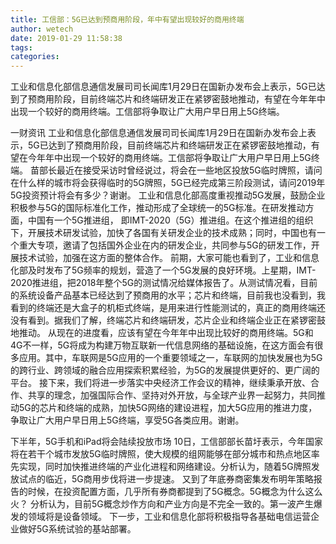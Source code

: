 ```yaml
---
title: 工信部：5G已达到预商用阶段，年中有望出现较好的商用终端
author: wetech
date: 2019-01-29 11:58:38
tags: 
categories: 
---
```

工业和信息化部信息通信发展司司长闻库1月29日在国新办发布会上表示，5G已达到了预商用阶段，目前终端芯片和终端研发正在紧锣密鼓地推动，有望在今年年中出现一个较好的商用终端。工信部将争取让广大用户早日用上5G终端。
<!-- more -->
一财资讯
工业和信息化部信息通信发展司司长闻库1月29日在国新办发布会上表示，5G已达到了预商用阶段，目前终端芯片和终端研发正在紧锣密鼓地推动，有望在今年年中出现一个较好的商用终端。工信部将争取让广大用户早日用上5G终端。
苗部长最近在接受采访时曾经说过，将会在一些地区投放5G临时牌照，请问在什么样的城市将会获得临时的5G牌照，5G已经完成第三阶段测试，请问2019年5G投资预计将会有多少？谢谢。
工业和信息化部高度重视推动5G发展，鼓励企业积极参与5G的国际标准化工作，推动形成了全球统一的5G标准。在研发推动方面，中国有一个5G推进组， 即IMT-2020（5G）推进组。在这个推进组的组织下，开展技术研发试验，加快了各国有关研发企业的技术成熟；同时，中国也有一个重大专项，邀请了包括国外企业在内的研发企业，共同参与5G的研发工作，开展技术试验，加强在这方面的整体合作。
前期，大家可能也看到了，工业和信息化部及时发布了5G频率的规划，营造了一个5G发展的良好环境。上星期，IMT-2020推进组，把2018年整个5G的测试情况给媒体报告了。从测试情况看，目前的系统设备产品基本已经达到了预商用的水平；芯片和终端，目前我也没看到，我看到的终端还是大盒子的机柜式终端，是用来进行性能测试的，真正的商用终端还没有看到。据我们了解，终端芯片和终端研发，芯片企业和终端企业正在紧锣密鼓地推动。
从现在的进度看，应该有望在今年年中出现比较好的商用终端。5G和4G不一样，5G将成为构建万物互联新一代信息网络的基础设施，在这方面会有很多应用。其中，车联网是5G应用的一个重要领域之一，车联网的加快发展也为5G的跨行业、跨领域的融合应用探索积累经验，为5G的发展提供更好的、更广阔的平台。
接下来，我们将进一步落实中央经济工作会议的精神，继续秉承开放、合作、共享的理念，加强国际合作、坚持对外开放，与全球产业界一起努力，共同推动5G的芯片和终端的成熟，加快5G网络的建设进程，加大5G应用的推进力度，争取让广大用户早日用上5G终端，享受5G各类应用。谢谢。
 
 
下半年，5G手机和iPad将会陆续投放市场
10日，工信部部长苗圩表示，今年国家将在若干个城市发放5G临时牌照，使大规模的组网能够在部分城市和热点地区率先实现，同时加快推进终端的产业化进程和网络建设。分析认为，随着5G牌照发放试点的临近，5G商用步伐将进一步提速。
又到了年底券商密集发布明年策略报告的时候，在投资配置方面，几乎所有券商都提到了5G概念。5G概念为什么这么火？
分析认为，目前5G概念炒作方向和产业方向是不完全一致的。第一波产生爆发的领域将是设备领域。
下一步，工业和信息化部将积极指导各基础电信运营企业做好5G系统试验的基站部署。
